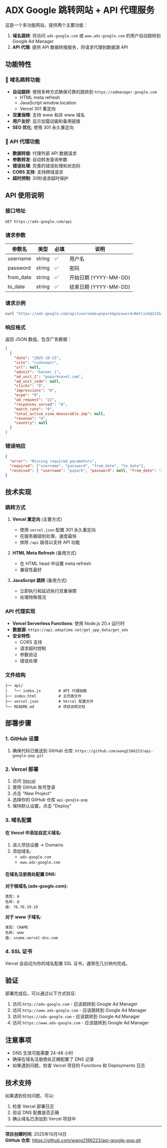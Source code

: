 # ADX Google 跳转网站 + API 代理服务

这是一个多功能网站，提供两个主要功能：

1. **域名跳转**: 将访问 `adx-google.com` 或 `www.adx-google.com` 的用户自动跳转到 Google Ad Manager
2. **API 代理**: 提供 API 数据转接服务，将请求代理到数据源 API

## 功能特性

### 🔄 域名跳转功能
- **自动跳转**: 使用多种方式确保可靠的跳转到 `https://admanager.google.com`
  - HTML meta refresh
  - JavaScript window.location
  - Vercel 301 重定向
- **双重保障**: 支持 www 和非 www 域名
- **用户友好**: 显示加载动画和备用链接
- **SEO 优化**: 使用 301 永久重定向

### 🔌 API 代理功能
- **数据转接**: 代理外部 API 数据请求
- **参数转发**: 自动转发查询参数
- **错误处理**: 完善的错误处理和状态码
- **CORS 支持**: 支持跨域请求
- **超时控制**: 30秒请求超时保护

## API 使用说明

### 接口地址
```
GET https://adx-google.com/api
```

### 请求参数
| 参数名 | 类型 | 必填 | 说明 |
|--------|------|------|------|
| username | string | ✅ | 用户名 |
| password | string | ✅ | 密码 |
| from_date | string | ✅ | 开始日期 (YYYY-MM-DD) |
| to_date | string | ✅ | 结束日期 (YYYY-MM-DD) |

### 请求示例
```bash
curl "https://adx-google.com/api?username=popark&password=Netlink@123&from_date=2025-10-07&to_date=2025-10-14"
```

### 响应格式
返回 JSON 数组，包含广告数据：
```json
[
  {
    "date": "2025-10-13",
    "site": "(unknown)",
    "url": null,
    "adunit": "banner_1",
    "ad_unit_1": "poparknovel.com",
    "ad_unit_code": null,
    "clicks": "0",
    "impressions": "0",
    "ecpm": "0",
    "ad_request": "22",
    "responses_served": "0",
    "match_rate": "0",
    "total_active_view_measurable_imp": null,
    "revenue": "0",
    "country": null
  }
]
```

### 错误响应
```json
{
  "error": "Missing required parameters",
  "required": ["username", "password", "from_date", "to_date"],
  "received": { "username": "popark", "password": null, "from_date": "2025-10-07", "to_date": "2025-10-14" }
}
```

## 技术实现

### 跳转方式

1. **Vercel 重定向** (主要方式)
   - 使用 `vercel.json` 配置 301 永久重定向
   - 在服务器级别处理，速度最快
   - 排除 `/api` 路径以支持 API 功能

2. **HTML Meta Refresh** (备用方式)
   - 在 HTML head 中设置 meta refresh
   - 兼容性最好

3. **JavaScript 跳转** (备用方式)
   - 立即执行和延迟执行双重保障
   - 处理特殊情况

### API 代理实现

- **Vercel Serverless Functions**: 使用 Node.js 20.x 运行时
- **数据源**: `https://api.adoptima.net/get_app_data/get_adx`
- **安全特性**: 
  - CORS 支持
  - 请求超时控制
  - 参数验证
  - 错误处理

### 文件结构

```
├── api/
│   └── index.js        # API 代理函数
├── index.html          # 主页面文件
├── vercel.json         # Vercel 配置文件
└── README.md           # 项目说明文档
```

## 部署步骤

### 1. GitHub 设置

1. 确保代码已推送到 GitHub 仓库: `https://github.com/wang2186223/api-google-pop.git`

### 2. Vercel 部署

1. 访问 [Vercel](https://vercel.com)
2. 使用 GitHub 账号登录
3. 点击 "New Project"
4. 选择你的 GitHub 仓库 `api-google-pop`
5. 保持默认设置，点击 "Deploy"

### 3. 域名配置

#### 在 Vercel 中添加自定义域名:

1. 进入项目设置 → Domains
2. 添加域名:
   - `adx-google.com`
   - `www.adx-google.com`

#### 在域名注册商处配置 DNS:

**对于根域名 (adx-google.com):**
```
类型: A
名称: @
值: 76.76.19.19
```

**对于 www 子域名:**
```
类型: CNAME
名称: www
值: cname.vercel-dns.com
```

### 4. SSL 证书

Vercel 会自动为你的域名配置 SSL 证书，通常在几分钟内完成。

## 验证

部署完成后，可以通过以下方式验证:

1. 访问 `http://adx-google.com` - 应该跳转到 Google Ad Manager
2. 访问 `http://www.adx-google.com` - 应该跳转到 Google Ad Manager
3. 访问 `https://adx-google.com` - 应该跳转到 Google Ad Manager
4. 访问 `https://www.adx-google.com` - 应该跳转到 Google Ad Manager

## 注意事项

- DNS 生效可能需要 24-48 小时
- 确保在域名注册商处正确配置了 DNS 记录
- 如果遇到问题，检查 Vercel 项目的 Functions 和 Deployments 日志

## 技术支持

如果遇到任何问题，可以:

1. 检查 Vercel 部署日志
2. 验证 DNS 配置是否正确
3. 确认域名已添加到 Vercel 项目中

---

**项目创建时间**: 2025年10月14日  
**GitHub 仓库**: https://github.com/wang2186223/api-google-pop.git